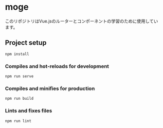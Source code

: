 # moge
このリポジトリはVue.jsのルーターとコンポーネントの学習のために使用しています。

## Project setup
```
npm install
```

### Compiles and hot-reloads for development
```
npm run serve
```

### Compiles and minifies for production
```
npm run build
```

### Lints and fixes files
```
npm run lint
```
